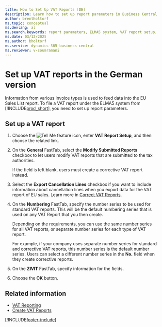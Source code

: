 ```yaml
---
title: How to Set Up VAT Reports [DE]
description: Learn how to set up report parameters in Business Central to file a VAT report under the ELMA5 system.
author: brentholtorf
ms.topic: conceptual
ms.devlang: al
ms.search.keywords: report parameters, ELMA5 system, VAT report setup, German version
ms.date: 03/12/2025
ms.author: bholtorf
ms.service: dynamics-365-business-central
ms.reviewer: v-soumramani
---
```


# Set up VAT reports in the German version

Information from various invoice types is used to feed data into the EU Sales List report. To file a VAT report under the ELMA5 system from [!INCLUDE[prod_short](../../includes/prod_short.md)], you need to set up report parameters.  

## Set up a VAT report  

1. Choose the ![Tell Me feature](../../media/ui-search/search_small.png "Tell me what you want to do") icon, enter **VAT Report Setup**, and then choose the related link.  
1. On the **General** FastTab, select the **Modify Submitted Reports** checkbox to let users modify VAT reports that are submitted to the tax authorities.  

   If the field is left blank, users must create a corrective VAT report instead.  

1. Select the **Export Cancellation Lines** checkbox if you want to include information about cancellation lines when you export data for the VAT report of EU sales. Learn more in [Correct VAT Reports](how-to-correct-vat-reports.md).  
1. On the **Numbering** FastTab, specify the number series to be used for standard VAT reports. This will be the default numbering series that is used on any VAT Report that you then create.  

   Depending on the requirements, you can use the same number series for all VAT reports, or separate number series for each type of VAT report.

   For example, if your company uses separate number series for standard and corrective VAT reports, this number series is the default number series. Users can select a different number series in the **No.** field when they create corrective reports.  

1. On the **ZIVIT** FastTab, specify information for the fields.  
1. Choose the **OK** button.  

## Related information

- [VAT Reporting](vat-reporting.md)
- [Create VAT Reports](how-to-create-vat-reports.md)

[!INCLUDE[footer-include](../../includes/footer-banner.md)]
